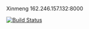 Xinmeng
162.246.157.132:8000

[![Build Status](https://travis-ci.com/cmput401-fall2018/web-app-ci-cd-with-travis-ci-xmzzzz.svg?branch=master)](https://travis-ci.com/cmput401-fall2018/web-app-ci-cd-with-travis-ci-xmzzzz)
